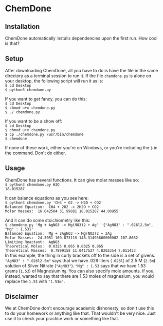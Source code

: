 # ChemDone

## Installation
ChemDone automatically installs dependencies upon the first run. How cool is that?

## Setup
After downloading ChemDone, all you have to do is have the file in the same directory as a terminal session to run it. If the file `chemdone.py` is alone on your desktop, the following script will run it as is:\
`$ cd Desktop`\
`$ python3 chemdone.py`

If you want to get fancy, you can do this:\
`$ cd Desktop`\
`$ chmod u+x chemdone.py`\
`$ ./ chemdone.py`

If you want to be a show off:\
`$ cd Desktop`\
`$ chmod u+x chemdone.py`\
`$ cp ./chemdone.py /usr/bin/chemdone`\
`$ chemdone`

If none of these work, either you're on Windows, or you're including the `$` in the command. Don't do either.

## Usage
ChemDone has several functions. It can give molar masses like so:\
`$ python3 chemdone.py H2O`\
`18.015287`

It can balance equations as you see here:\
`$ python3 chemdone.py 'CH4 + O2 -> H2O + CO2'`\
`Balanced Equation:  CH4 + 2O2 -> 2H2O + CO2`\
`Molar Masses:  16.042504 31.99881 18.015287 44.00955`

And it can do some stoichiometry like this:\
`$ chemdone.py 'Mg + AgNO3 -> Mg(NO3)2 + Ag' '{"AgNO3" : ".026l2.5m", "Mg" : 1.53}'`\
`Balanced Equation:  Mg + 2AgNO3 -> Mg(NO3)2 + 2Ag`\
`Molar Masses:  24.3051 169.873118 148.31493600000002 107.8682`\
`Limiting Reactant:  AgNO3`\
`Theoretical Moles:  0.0325 0.065 0.0325 0.065`\
`Theoretical Masses:  0.7899158 11.0417527 4.8202354 7.011433`\
In this example, the thing in curly brackets off to the side is a set of givens. `"AgNO3" : ".026l2.5m"` says that we have .026 liters (`.026l`) of 2.5 M (`2.5m`) solution of Silver Nitrate (`"AgNO3"`). `"Mg" : 1.53` says that we have 1.53 grams (`1.53`) of Magnesium `Mg`. You can also specify mole amounts. If you, instead, wanted to say that there are 1.53 moles of magnesium, you would replace the `1.53` with `"1.53m"`.

## Disclaimer
We at ChemDone don't encourage academic dishonesty, so don't use this to do your homework or anything like that. That wouldn't be very nice. Just use it to check your practice work or something like that.
